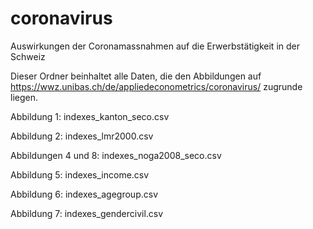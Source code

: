 # coronavirus
Auswirkungen der Coronamassnahmen auf die Erwerbstätigkeit in der Schweiz

Dieser Ordner beinhaltet alle Daten, die den Abbildungen auf https://wwz.unibas.ch/de/appliedeconometrics/coronavirus/ zugrunde liegen. 

Abbildung 1:         indexes_kanton_seco.csv

Abbildung 2:         indexes_lmr2000.csv

Abbildungen 4 und 8: indexes_noga2008_seco.csv

Abbildung 5:         indexes_income.csv

Abbildung 6:         indexes_agegroup.csv

Abbildung 7:         indexes_gendercivil.csv
